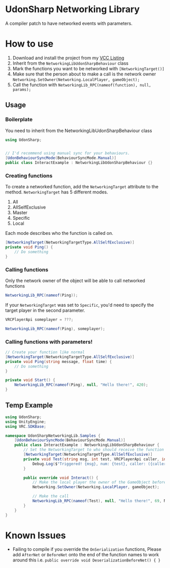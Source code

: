 # UdonSharp Networking Library
A compiler patch to have networked events with parameters.

# How to use
1. Download and install the project from my [VCC Listing](https://deltaneverused.github.io/VRChatPackages/)
2. Inherit from the ``NetworkingLibUdonSharpBehaviour`` class
3. Mark the functions you want to be networked with ``[NetworkingTarget()]``
4. Make sure that the person about to make a call is the network owner ``Networking.SetOwner(Networking.LocalPlayer, gameObject);``
5. Call the function with ``NetworkingLib_RPC(nameof(function), null, params);``

## Usage
### Boilerplate 
You need to inherit from the NetworkingLibUdonSharpBehaviour class
```csharp
using UdonSharp;


// I'd recommend using manual sync for your behaviours. 
[UdonBehaviourSyncMode(BehaviourSyncMode.Manual)]
public class InteractExample : NetworkingLibUdonSharpBehaviour {}
```
### Creating functions
To create a networked function, add the ``NetworkingTarget`` attribute to the method.
``NetworkingTarget`` has 5 different modes.

1. All
2. AllSelfExclusive
3. Master
4. Specific
5. Local

Each mode describes who the function is called on.
```csharp
[NetworkingTarget(NetworkingTargetType.AllSelfExclusive)]
private void Ping() {
    // Do something
}
```
### Calling functions
Only the network owner of the object will be able to call networked functions
```csharp
NetworkingLib_RPC(nameof(Ping));
```

If your ``NetworkingTarget`` was set to ``Specific``, you'd need to specify the target player in the second parameter.
```csharp
VRCPlayerApi someplayer = ???;

NetworkingLib_RPC(nameof(Ping), someplayer);
```
### Calling functions with parameters!
```csharp
// Create your function like normal
[NetworkingTarget(NetworkingTargetType.AllSelfExclusive)]
private void Ping(string message, float time) {
    // Do something
}

private void Start() {
    NetworkingLib_RPC(nameof(Ping), null, "Hello there!", 420);
}
```

## Temp Example
```csharp
using UdonSharp;
using UnityEngine;
using VRC.SDKBase;

namespace UdonSharpNetworkingLib.Samples {
    [UdonBehaviourSyncMode(BehaviourSyncMode.Manual)]
    public class InteractExample : NetworkingLibUdonSharpBehaviour {
        // Set the NetworkingTarget to who should receive the function call.
        [NetworkingTarget(NetworkingTargetType.AllSelfExclusive)]
        private void Test(string msg, int test, VRCPlayerApi caller, int[] testArray) { // Demo method
            Debug.Log($"Triggered! {msg}, num: {test}, caller: ({caller.displayName}, {caller.playerId}), DebugArray: {testArray[0]}, {testArray[1]}, {testArray[2]}");
        }

        public override void Interact() {
            // Make the local player the owner of the GameObject before calling.
            Networking.SetOwner(Networking.LocalPlayer, gameObject);

            // Make the call
            NetworkingLib_RPC(nameof(Test), null, "Hello there!", 69, Networking.LocalPlayer, new[] { 1, 2, 3 });
        }
    }
}
```

# Known Issues
- Failing to compile if you override the ``OnSerialization`` functions, Please add ``AfterNet`` or ``BeforeNet`` onto the end of the function names to work around this i.e. ``public override void DeserializationBeforeNet() { }``
